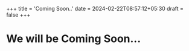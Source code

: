 +++
title = 'Coming Soon..'
date = 2024-02-22T08:57:12+05:30
draft = false
+++
# We will be Coming Soon...